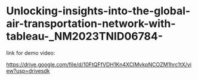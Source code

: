 # Unlocking-insights-into-the-global-air-transportation-network-with-tableau-_NM2023TNID06784-

link for demo video:

https://drive.google.com/file/d/10FtQFfVDH1Kn4XCIMvkpNCOZM1hrc1tX/view?usp=drivesdk
